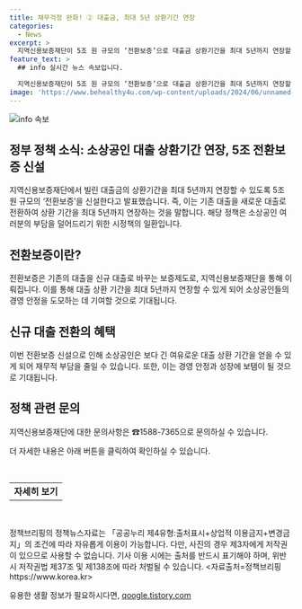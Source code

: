 ```yaml
---
title: 채무걱정 완화! ② 대출금, 최대 5년 상환기간 연장
categories:
  - News
excerpt: >
  지역신용보증재단이 5조 원 규모의 ‘전환보증’으로 대출금 상환기간을 최대 5년까지 연장할 수 있도록 신설했다. 이는 기존 대출을 신규 대출로 바꾸는 것으로, 소상공인들의 부담을 덜어주기 위한 노력이다. 자세한 내용은 아래 버튼을 클릭하여 확인할 수 있다. (150자)
feature_text: >
  ## info 실시간 뉴스 속보입니다.

  지역신용보증재단이 5조 원 규모의 ‘전환보증’으로 대출금 상환기간을 최대 5년까지 연장할 수 있도록 신설했다. 이는 기존 대출을 신규 대출로 바꾸는 것으로, 소상공인들의 부담을 덜어주기 위한 노력이다. 자세한 내용은 아래 버튼을 클릭하여 확인할 수 있다. (150자)
image: 'https://www.behealthy4u.com/wp-content/uploads/2024/06/unnamed-file.png'
---
```


<p><img src="https://www.behealthy4u.com/wp-content/uploads/2024/06/unnamed-file.png" alt="info 속보" /></p>

<h2 data-ke-size="size26">정부 정책 소식: 소상공인 대출 상환기간 연장, 5조 전환보증 신설</h2>

<p data-ke-size="size16">지역신용보증재단에서 빌린 대출금의 상환기간을 최대 5년까지 연장할 수 있도록 5조 원 규모의 ‘전환보증’을 신설한다고 발표했습니다. 즉, 이는 기존 대출을 새로운 대출로 전환하여 상환 기간을 최대 5년까지 연장하는 것을 말합니다. 해당 정책은 소상공인 여러분의 부담을 덜어드리기 위한 시정책의 일환입니다.</p>

<h2 data-ke-size="size26">전환보증이란?</h2>

<p data-ke-size="size16">전환보증은 기존의 대출을 신규 대출로 바꾸는 보증제도로, 지역신용보증재단을 통해 이뤄집니다. 이를 통해 대출 상환 기간을 최대 5년까지 연장할 수 있게 되어 소상공인들의 경영 안정을 도모하는 데 기여할 것으로 기대됩니다.</p>

<h2 data-ke-size="size26">신규 대출 전환의 혜택</h2>

<p data-ke-size="size16">이번 전환보증 신설으로 인해 소상공인은 보다 긴 여유로운 대출 상환 기간을 얻을 수 있게 되어 재무적 부담을 줄일 수 있습니다. 또한, 이는 경영 안정과 성장에 보탬이 될 것으로 기대됩니다.</p>

<h2 data-ke-size="size26">정책 관련 문의</h2>

<p data-ke-size="size16">지역신용보증재단에 대한 문의사항은 ☎1588-7365으로 문의하실 수 있습니다.</p>

<p data-ke-size="size16">더 자세한 내용은 아래 버튼을 클릭하여 확인하실 수 있습니다.</p>

<p data-ke-size="size16">&nbsp;</p>

<table>
    <tbody>
        <tr>
            <td style="text-align: center; height: 17px;"><b>자세히 보기</b></td>
        </tr>
    </tbody>
</table>

<p data-ke-size="size16">&nbsp;</p>

<p data-ke-size="size16">정책브리핑의 정책뉴스자료는 「공공누리 제4유형:출처표시+상업적 이용금지+변경금지」의 조건에 따라 자유롭게 이용이 가능합니다. 다만, 사진의 경우 제3자에게 저작권이 있으므로 사용할 수 없습니다. 기사 이용 시에는 출처를 반드시 표기해야 하며, 위반 시 저작권법 제37조 및 제138조에 따라 처벌될 수 있습니다. <자료출처=정책브리핑 https://www.korea.kr></p>
유용한 생활 정보가 필요하시다면, <a href="https://qoogle.tistory.com" rel="dofollow">qoogle.tistory.com</a>


